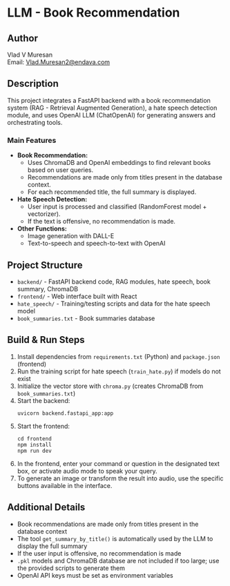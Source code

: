 # LLM - Book Recommendation
## Author
Vlad V Muresan  
Email: Vlad.Muresan2@endava.com

## Description
This project integrates a FastAPI backend with a book recommendation system (RAG - Retrieval Augmented Generation), a hate speech detection module, and uses OpenAI LLM (ChatOpenAI) for generating answers and orchestrating tools.

### Main Features
- **Book Recommendation:**
  - Uses ChromaDB and OpenAI embeddings to find relevant books based on user queries.
  - Recommendations are made only from titles present in the database context.
  - For each recommended title, the full summary is displayed.
- **Hate Speech Detection:**
  - User input is processed and classified (RandomForest model + vectorizer).
  - If the text is offensive, no recommendation is made.
- **Other Functions:**
  - Image generation with DALL-E
  - Text-to-speech and speech-to-text with OpenAI

## Project Structure
- `backend/` - FastAPI backend code, RAG modules, hate speech, book summary, ChromaDB
- `frontend/` - Web interface built with React
- `hate_speech/` - Training/testing scripts and data for the hate speech model
- `book_summaries.txt` - Book summaries database

## Build & Run Steps
1. Install dependencies from `requirements.txt` (Python) and `package.json` (frontend)
2. Run the training script for hate speech (`train_hate.py`) if models do not exist
3. Initialize the vector store with `chroma.py` (creates ChromaDB from `book_summaries.txt`)
4. Start the backend:
   ```
   uvicorn backend.fastapi_app:app
   ```
5. Start the frontend:
   ```
   cd frontend
   npm install
   npm run dev
   ```
6. In the frontend, enter your command or question in the designated text box, or activate audio mode to speak your query.
7. To generate an image or transform the result into audio, use the specific buttons available in the interface.

## Additional Details
- Book recommendations are made only from titles present in the database context
- The tool `get_summary_by_title()` is automatically used by the LLM to display the full summary
- If the user input is offensive, no recommendation is made
- `.pkl` models and ChromaDB database are not included if too large; use the provided scripts to generate them
- OpenAI API keys must be set as environment variables
